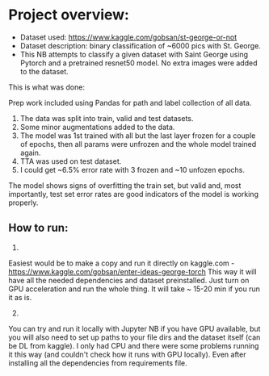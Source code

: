 # Project overview:

- Dataset used: https://www.kaggle.com/gobsan/st-george-or-not
- Dataset description: binary classification of ~6000 pics with St. George.
- This NB attempts to classify a given dataset with Saint George using Pytorch and a pretrained resnet50 model. No extra images were added to the dataset.

This is what was done:

Prep work included using Pandas for path and label collection of all data.
1. The data was split into train, valid and test datasets.
2. Some minor augmentations added to the data.
3. The model was 1st trained with all but the last layer frozen for a couple of epochs, then all params were unfrozen and the whole model trained again.
4. TTA was used on test dataset.
5. I could get ~6.5% error rate with 3 frozen and ~10 unfozen epochs.

The model shows signs of overfitting the train set, but valid and, most importantly, test set error rates are good indicators of the model is working properly.

## How to run:

1.
Easiest would be to make a copy and run it directly on kaggle.com - https://www.kaggle.com/gobsan/enter-ideas-george-torch
This way it will have all the needed dependencies and dataset preinstalled.
Just turn on GPU acceleration and run the whole thing. It will take ~ 15-20 min if you run it as is.

2.
You can try and run it locally with Jupyter NB if you have GPU available, but you will also need to set up paths to your file dirs and the dataset itself (can be DL from kaggle). I only had CPU and there were some problems running it this way (and couldn't check how it runs with GPU locally). Even after installing all the dependencies from requirements file.
